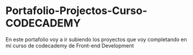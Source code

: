 # Portafolio-Projectos-Curso-CODECADEMY

En este portafolio voy a ir subiendo los proyectos que voy completando en mi curso de codecademy de Front-end Development
